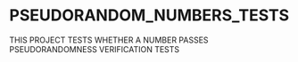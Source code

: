 # PSEUDORANDOM_NUMBERS_TESTS
THIS PROJECT TESTS WHETHER A NUMBER PASSES PSEUDORANDOMNESS VERIFICATION TESTS
